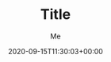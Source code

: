 ---
title: "Title"
description: "Description"
date: 2020-09-15T11:30:03+00:00
tags: ["Tutorial", "Hugo", "Git", "GitHub Actions" , "Firebase"]
author: "Me"
showToc: false
TocOpen: false
draft: false
hidemeta: false
comments: false
disableHLJS: false
disableShare: true
hideSummary: false
searchHidden: true
ShowReadingTime: true
ShowBreadCrumbs: true
ShowPostNavLinks: true
ShowWordCount: true
ShowRssButtonInSectionTermList: false
UseHugoToc: false
# cover:
#     image: "<image path/url>" # image path/url
#     alt: "<alt text>" # alt text
#     caption: "<text>" # display caption under cover
#     relative: false # when using page bundles set this to true
#     hidden: true # only hide on current single page
editPost:
    URL: "https://github.com/<path_to_repo>/content"
    Text: "Suggest Changes" 
    appendFilePath: true
---